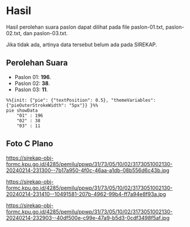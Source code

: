# Hasil

Hasil perolehan suara paslon dapat dilihat pada file paslon-01.txt, paslon-02.txt, dan paslon-03.txt.

Jika tidak ada, artinya data tersebut belum ada pada SIREKAP.

## Perolehan Suara

 * Paslon 01: **196**.
 * Paslon 02: **38**.
 * Paslon 03: **11**.

```mermaid
%%{init: {"pie": {"textPosition": 0.5}, "themeVariables": {"pieOuterStrokeWidth": "5px"}} }%%
pie showData
    "01" : 196
    "02" : 38
    "03" : 11
```
## Foto C Plano

https://sirekap-obj-formc.kpu.go.id/4285/pemilu/ppwp/31/73/05/10/02/3173051002130-20240214-231300--7b17a950-4f0c-46aa-a1db-08b556d6c43b.jpg

https://sirekap-obj-formc.kpu.go.id/4285/pemilu/ppwp/31/73/05/10/02/3173051002130-20240214-231410--10491581-207b-4962-99b4-ff7a94e8f93a.jpg

https://sirekap-obj-formc.kpu.go.id/4285/pemilu/ppwp/31/73/05/10/02/3173051002130-20240214-232903--40df500e-c99e-47a9-b5d3-0cdf3498f5af.jpg
